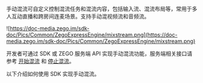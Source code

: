 手动混流可自定义控制混流任务和混流内容，包括输入流、混流布局等，常用于多人互动直播和跨房间连麦场景。支持手动混视频流和音频流。

![https://doc-media.zego.im/sdk-doc/Pics/Common/ZegoExpressEngine/mixstream.png](https://doc-media.zego.im/sdk-doc/Pics/Common/ZegoExpressEngine/mixstream.png)

开发者可通过 SDK 或 ZEGO 服务端 API 实现手动混流功能，服务端相关接口请参考 [开始混流](#8791) 和 [停止混流](#8792)。

以下介绍如何使用 SDK 实现手动混流。


